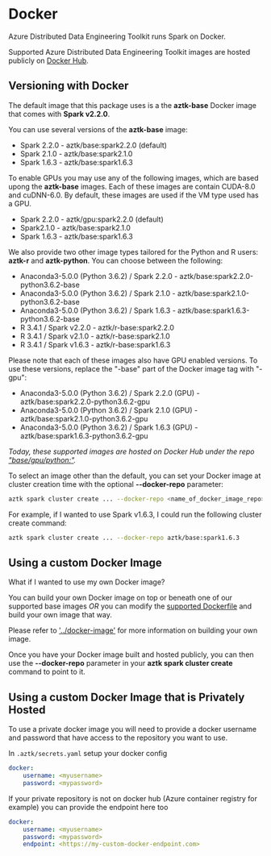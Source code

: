 # Docker
Azure Distributed Data Engineering Toolkit runs Spark on Docker.

Supported Azure Distributed Data Engineering Toolkit images are hosted publicly on [Docker Hub](https://hub.docker.com/r/aztk/base/tags).

## Versioning with Docker
The default image that this package uses is a the __aztk-base__ Docker image that comes with **Spark v2.2.0**.

You can use several versions of the __aztk-base__ image:
- Spark 2.2.0 - aztk/base:spark2.2.0 (default)
- Spark 2.1.0 - aztk/base:spark2.1.0
- Spark 1.6.3 - aztk/base:spark1.6.3

To enable GPUs you may use any of the following images, which are based upong the __aztk-base__ images. Each of these images are contain CUDA-8.0 and cuDNN-6.0. By default, these images are used if the VM type used has a GPU.
- Spark 2.2.0 - aztk/gpu:spark2.2.0 (default)
- Spark2.1.0 - aztk/base:spark2.1.0
- Spark 1.6.3 - aztk/base:spark1.6.3

We also provide two other image types tailored for the Python and R users: __aztk-r__ and __aztk-python__. You can choose between the following:
- Anaconda3-5.0.0 (Python 3.6.2) / Spark 2.2.0 - aztk/base:spark2.2.0-python3.6.2-base
- Anaconda3-5.0.0 (Python 3.6.2) / Spark 2.1.0 - aztk/base:spark2.1.0-python3.6.2-base
- Anaconda3-5.0.0 (Python 3.6.2) / Spark 1.6.3 - aztk/base:spark1.6.3-python3.6.2-base
- R 3.4.1 / Spark v2.2.0 - aztk/r-base:spark2.2.0
- R 3.4.1 / Spark v2.1.0 - aztk/r-base:spark2.1.0
- R 3.4.1 / Spark v1.6.3 - aztk/r-base:spark1.6.3


Please note that each of these images also have GPU enabled versions. To use these versions, replace the "-base" part of the Docker image tag with "-gpu":
- Anaconda3-5.0.0 (Python 3.6.2) / Spark 2.2.0 (GPU) - aztk/base:spark2.2.0-python3.6.2-gpu
- Anaconda3-5.0.0 (Python 3.6.2) / Spark 2.1.0 (GPU) - aztk/base:spark2.1.0-python3.6.2-gpu
- Anaconda3-5.0.0 (Python 3.6.2) / Spark 1.6.3 (GPU) - aztk/base:spark1.6.3-python3.6.2-gpu

*Today, these supported images are hosted on Docker Hub under the repo ["base/gpu/python:<tag>"](https://hub.docker.com/r/aztk).*

To select an image other than the default, you can set your Docker image at cluster creation time with the optional **--docker-repo** parameter:

```sh
aztk spark cluster create ... --docker-repo <name_of_docker_image_repo>
```

For example, if I wanted to use Spark v1.6.3, I could run the following cluster create command:
```sh
aztk spark cluster create ... --docker-repo aztk/base:spark1.6.3
```

## Using a custom Docker Image
What if I wanted to use my own Docker image?

You can build your own Docker image on top or beneath one of our supported base images _OR_ you can modify the [supported Dockerfile](../docker-image) and build your own image that way.

Please refer to ['../docker-image'](../docker-image) for more information on building your own image.

Once you have your Docker image built and hosted publicly, you can then use the **--docker-repo** parameter in your **aztk spark cluster create** command to point to it.

## Using a custom Docker Image that is Privately Hosted

To use a private docker image you will need to provide a docker username and password that have access to the repository you want to use.

In `.aztk/secrets.yaml` setup your docker config
```yaml
docker:
    username: <myusername>
    password: <mypassword>
```

If your private repository is not on docker hub (Azure container registry for example) you can provide the endpoint here too
```yaml
docker:
    username: <myusername>
    password: <mypassword>
    endpoint: <https://my-custom-docker-endpoint.com>
```

